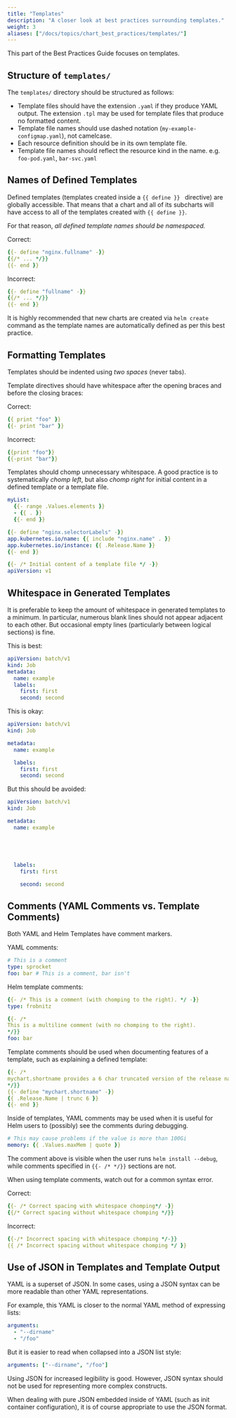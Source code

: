 ```yaml
---
title: "Templates"
description: "A closer look at best practices surrounding templates."
weight: 3
aliases: ["/docs/topics/chart_best_practices/templates/"]
---
```


This part of the Best Practices Guide focuses on templates.

## Structure of `templates/`

The `templates/` directory should be structured as follows:

- Template files should have the extension `.yaml` if they produce YAML output.
  The extension `.tpl` may be used for template files that produce no formatted
  content.
- Template file names should use dashed notation (`my-example-configmap.yaml`),
  not camelcase.
- Each resource definition should be in its own template file.
- Template file names should reflect the resource kind in the name. e.g.
  `foo-pod.yaml`, `bar-svc.yaml`

## Names of Defined Templates

Defined templates (templates created inside a `{{ define }} ` directive) are
globally accessible. That means that a chart and all of its subcharts will have
access to all of the templates created with `{{ define }}`.

For that reason, _all defined template names should be namespaced._

Correct:

```yaml
{{- define "nginx.fullname" -}}
{{/* ... */}}
{{- end }}
```

Incorrect:

```yaml
{{- define "fullname" -}}
{{/* ... */}}
{{- end }}
```

It is highly recommended that new charts are created via `helm create` command
as the template names are automatically defined as per this best practice.

## Formatting Templates

Templates should be indented using _two spaces_ (never tabs).

Template directives should have whitespace after the opening braces and before
the closing braces:

Correct:

```yaml
{{ print "foo" }}
{{- print "bar" }}
```

Incorrect:

```yaml
{{print "foo"}}
{{-print "bar"}}
```

Templates should chomp unnecessary whitespace. A good practice is to
systematically _chomp left_, but also _chomp right_ for initial content in a
defined template or a template file.

```yaml
myList:
  {{- range .Values.elements }}
  - {{ . }}
  {{- end }}
```

```yaml
{{- define "nginx.selectorLabels" -}}
app.kubernetes.io/name: {{ include "nginx.name" . }}
app.kubernetes.io/instance: {{ .Release.Name }}
{{- end }}
```

```yaml
{{- /* Initial content of a template file */ -}}
apiVersion: v1
```

## Whitespace in Generated Templates

It is preferable to keep the amount of whitespace in generated templates to a
minimum. In particular, numerous blank lines should not appear adjacent to each
other. But occasional empty lines (particularly between logical sections) is
fine.

This is best:

```yaml
apiVersion: batch/v1
kind: Job
metadata:
  name: example
  labels:
    first: first
    second: second
```

This is okay:

```yaml
apiVersion: batch/v1
kind: Job

metadata:
  name: example

  labels:
    first: first
    second: second

```

But this should be avoided:

```yaml
apiVersion: batch/v1
kind: Job

metadata:
  name: example





  labels:
    first: first

    second: second

```

## Comments (YAML Comments vs. Template Comments)

Both YAML and Helm Templates have comment markers.

YAML comments:

```yaml
# This is a comment
type: sprocket
foo: bar # This is a comment, bar isn't
```

Helm template comments:

```yaml
{{- /* This is a comment (with chomping to the right). */ -}}
type: frobnitz

{{- /*
This is a multiline comment (with no chomping to the right).
*/}}
foo: bar
```

Template comments should be used when documenting features of a template, such
as explaining a defined template:

```yaml
{{- /*
mychart.shortname provides a 6 char truncated version of the release name.
*/}}
{{- define "mychart.shortname" -}}
{{ .Release.Name | trunc 6 }}
{{- end }}
```

Inside of templates, YAML comments may be used when it is useful for Helm users
to (possibly) see the comments during debugging.

```yaml
# This may cause problems if the value is more than 100Gi
memory: {{ .Values.maxMem | quote }}
```

The comment above is visible when the user runs `helm install --debug`, while
comments specified in `{{- /* */}}` sections are not.

When using template comments, watch out for a common syntax error.

Correct:

```yaml
{{- /* Correct spacing with whitespace chomping*/ -}}
{{/* Correct spacing without whitespace chomping */}}
```

Incorrect:

```yaml
{{-/* Incorrect spacing with whitespace chomping */-}}
{{ /* Incorrect spacing without whitespace chomping */ }}
```

## Use of JSON in Templates and Template Output

YAML is a superset of JSON. In some cases, using a JSON syntax can be more
readable than other YAML representations.

For example, this YAML is closer to the normal YAML method of expressing lists:

```yaml
arguments:
  - "--dirname"
  - "/foo"
```

But it is easier to read when collapsed into a JSON list style:

```yaml
arguments: ["--dirname", "/foo"]
```

Using JSON for increased legibility is good. However, JSON syntax should not be
used for representing more complex constructs.

When dealing with pure JSON embedded inside of YAML (such as init container
configuration), it is of course appropriate to use the JSON format.
